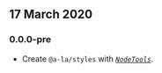 ## 17 March 2020

### 0.0.0-pre

- Create `@a-la/styles` with _[`NodeTools`](https://art-deco.github.io/nodetools)_.